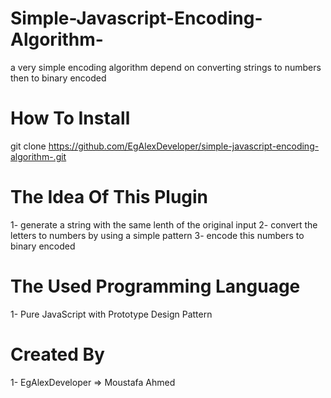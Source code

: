 # Simple-Javascript-Encoding-Algorithm-
a very simple encoding algorithm depend on converting strings to numbers then to binary encoded

# How To Install
git clone https://github.com/EgAlexDeveloper/simple-javascript-encoding-algorithm-.git

# The Idea Of This Plugin
  1- generate a string with the same lenth of the original input
  2- convert the letters to numbers by using a simple pattern
  3- encode this numbers to binary encoded
  
# The Used Programming Language
  1- Pure JavaScript with Prototype Design Pattern
 
# Created By
  1- EgAlexDeveloper => Moustafa Ahmed
 
